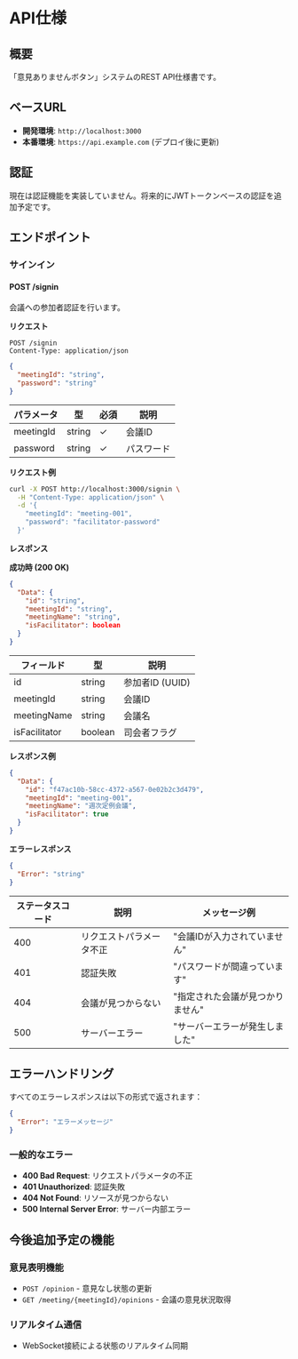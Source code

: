 # API仕様

## 概要

「意見ありませんボタン」システムのREST API仕様書です。

## ベースURL

- **開発環境**: `http://localhost:3000`
- **本番環境**: `https://api.example.com` (デプロイ後に更新)

## 認証

現在は認証機能を実装していません。将来的にJWTトークンベースの認証を追加予定です。

## エンドポイント

### サインイン

#### POST /signin

会議への参加者認証を行います。

**リクエスト**

```http
POST /signin
Content-Type: application/json
```

```json
{
  "meetingId": "string",
  "password": "string"
}
```

| パラメータ | 型 | 必須 | 説明 |
|----------|---|-----|-----|
| meetingId | string | ✓ | 会議ID |
| password | string | ✓ | パスワード |

**リクエスト例**

```bash
curl -X POST http://localhost:3000/signin \
  -H "Content-Type: application/json" \
  -d '{
    "meetingId": "meeting-001",
    "password": "facilitator-password"
  }'
```

**レスポンス**

**成功時 (200 OK)**

```json
{
  "Data": {
    "id": "string",
    "meetingId": "string",
    "meetingName": "string",
    "isFacilitator": boolean
  }
}
```

| フィールド | 型 | 説明 |
|----------|---|-----|
| id | string | 参加者ID (UUID) |
| meetingId | string | 会議ID |
| meetingName | string | 会議名 |
| isFacilitator | boolean | 司会者フラグ |

**レスポンス例**

```json
{
  "Data": {
    "id": "f47ac10b-58cc-4372-a567-0e02b2c3d479",
    "meetingId": "meeting-001",
    "meetingName": "週次定例会議",
    "isFacilitator": true
  }
}
```

**エラーレスポンス**

```json
{
  "Error": "string"
}
```

| ステータスコード | 説明 | メッセージ例 |
|---------------|-----|------------|
| 400 | リクエストパラメータ不正 | "会議IDが入力されていません" |
| 401 | 認証失敗 | "パスワードが間違っています" |
| 404 | 会議が見つからない | "指定された会議が見つかりません" |
| 500 | サーバーエラー | "サーバーエラーが発生しました" |

## エラーハンドリング

すべてのエラーレスポンスは以下の形式で返されます：

```json
{
  "Error": "エラーメッセージ"
}
```

### 一般的なエラー

- **400 Bad Request**: リクエストパラメータの不正
- **401 Unauthorized**: 認証失敗
- **404 Not Found**: リソースが見つからない
- **500 Internal Server Error**: サーバー内部エラー

## 今後追加予定の機能

### 意見表明機能

- `POST /opinion` - 意見なし状態の更新
- `GET /meeting/{meetingId}/opinions` - 会議の意見状況取得

### リアルタイム通信

- WebSocket接続による状態のリアルタイム同期